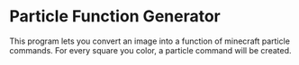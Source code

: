# Particle Function Generator
This program lets you convert an image into a function of minecraft particle commands. For every square you color, a particle command will be created.